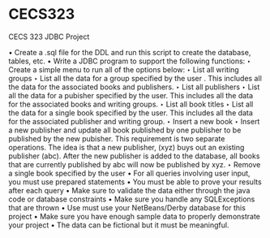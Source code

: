 # CECS323
CECS 323 JDBC Project

• Create a .sql file for the DDL and run this script to create the
  database, tables, etc.
• Write a JDBC program to support the following functions:
  ‣ Create a simple menu to run all of the options below:
  ‣ List all writing groups
  ‣ List all the data for a group specified by the user .
    This includes all the data for the associated books and publishers.
  ‣ List all publishers
  ‣ List all the data for a pubisher specified by the user.
    This includes all the data for the associated books and writing groups.
  ‣ List all book titles
  ‣ List all the data for a single book specified by the user.
    This includes all the data for the associated publisher and writing group.
  ‣ Insert a new book
  ‣ Insert a new publisher and update all book published by one
    publisher to be published by the new pubisher.
    This requirement is two separate operations. The idea is that a new publisher, (xyz) buys out an existing publisher (abc).
    After the new publisher is added to the database, all books that are currently published by abc will now be published by
    xyz.
  ‣ Remove a single book specified by the user
• For all queries involving user input, you must use prepared
  statements
• You must be able to prove your results after each query
• Make sure to validate the data either through the java code or
  database constraints
• Make sure you handle any SQLExceptions that are thrown
• Use must use your NetBeans/Derby database for this project
• Make sure you have enough sample data to properly demonstrate your
  project
• The data can be fictional but it must be meaningful.
